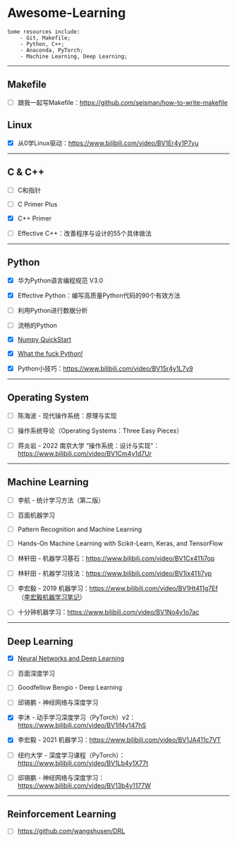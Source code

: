 

# Awesome-Learning



```
Some resources include:
	- Git, Makefile;
	- Python, C++;
	- Anaconda, PyTorch;
	- Machine Learning, Deep Learning;
```



------



## Makefile



- [ ] 跟我一起写Makefile：https://github.com/seisman/how-to-write-makefile



## Linux



- [x] 从0学Linux驱动：https://www.bilibili.com/video/BV1Er4y1P7yu



------



## C & C++



- [ ] C和指针
- [ ] C Primer Plus
- [x] C++ Primer
- [ ] Effective C++：改善程序与设计的55个具体做法



------



## Python



- [x] 华为Python语言编程规范 V3.0

- [x] Effective Python：编写高质量Python代码的90个有效方法

- [ ] 利用Python进行数据分析

- [ ] 流畅的Python

- [x] [Numpy QuickStart](https://numpy.org/doc/stable/user/quickstart.html)

- [x] [What the fuck Python! ](https://github.com/robertparley/wtfpython-cn)



- [x] Python小技巧：https://www.bilibili.com/video/BV15r4y1L7v9



------



## Operating System



- [ ] 陈海波 - 现代操作系统：原理与实现
- [ ] 操作系统导论（Operating Systems：Three Easy Pieces）




- [ ] 蒋炎岩 - 2022 南京大学 “操作系统：设计与实现”：https://www.bilibili.com/video/BV1Cm4y1d7Ur



------



## Machine Learning



- [ ] 李航 - 统计学习方法（第二版）
- [ ] 百面机器学习
- [ ] Pattern Recognition and Machine Learning
- [ ] Hands-On Machine Learning with Scikit-Learn, Keras, and TensorFlow



- [ ] 林轩田 - 机器学习基石：https://www.bilibili.com/video/BV1Cx411i7op
- [ ] 林轩田 - 机器学习技法：https://www.bilibili.com/video/BV1ix411i7yp
- [ ] 李宏毅 - 2019 机器学习：https://www.bilibili.com/video/BV1Ht411g7Ef （[李宏毅机器学习笔记](https://datawhalechina.github.io/leeml-notes/#/?id=李宏毅机器学习笔记leeml-notes)）
- [ ] 十分钟机器学习：https://www.bilibili.com/video/BV1No4y1o7ac



------



## Deep Learning



- [x] [Neural Networks and Deep Learning](http://neuralnetworksanddeeplearning.com/index.html)
- [ ] 百面深度学习
- [ ] Goodfellow Bengio - Deep Learning
- [ ] 邱锡鹏 - 神经网络与深度学习



- [x] 李沐 - 动手学习深度学习（PyTorch）v2：https://www.bilibili.com/video/BV1if4y147hS

- [x] 李宏毅 - 2021 机器学习：https://www.bilibili.com/video/BV1JA411c7VT

- [ ] 纽约大学 - 深度学习课程（PyTorch）：https://www.bilibili.com/video/BV1Lb4y1X77t

- [ ] 邱锡鹏 - 神经网络与深度学习：https://www.bilibili.com/video/BV13b4y1177W



------



## Reinforcement Learning



- [ ] https://github.com/wangshusen/DRL
